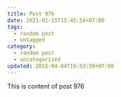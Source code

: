 ```yaml
---
title: Post 976
date: 2021-01-15T15:45:54+07:00
tags:
  - random post
  - untagged
category:
  - random post
  - uncategorized
updated: 2015-04-04T19:53:50+07:00
---
```

This is content of post 976